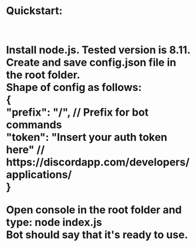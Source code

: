 <h1>Quickstart:<h1><br>
Install node.js. Tested version is 8.11.<br>
Create and save config.json file in the root folder.<br>
Shape of config as follows:<br>
{<br>
  "prefix": "/",                         // Prefix for bot commands<br>
  "token": "Insert your auth token here" // https://discordapp.com/developers/applications/<br>
}<br>

Open console in the root folder and type: node index.js<br>
Bot should say that it's ready to use.